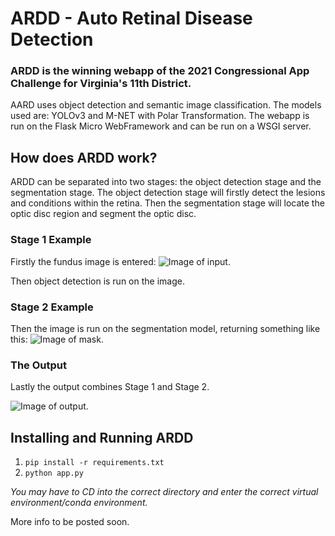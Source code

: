 <h1> ARDD
  - Auto Retinal Disease Detection </h1>

<h3> ARDD is the winning webapp of the 2021 Congressional App Challenge for Virginia's 11th District. </h3>

AARD uses object detection and semantic image classification. The models used are: YOLOv3 and M-NET with Polar Transformation. The webapp is run on the Flask Micro WebFramework and can be run on a WSGI server. 

<h2> How does ARDD work? </h2>

ARDD can be separated into two stages: the object detection stage and the segmentation stage. The object detection stage will firstly detect the lesions and conditions within the retina. Then the segmentation stage will locate the optic disc region and segment the optic disc.

<h3> Stage 1 Example </h3>

Firstly the fundus image is entered:
![Image of input.](https://github.com/IdeaKing/aard/blob/main/uploads/original/5999712.jpg)

Then object detection is run on the image.

<h3> Stage 2 Example </h3>

Then the image is run on the segmentation model, returning something like this:
![Image of mask.](https://github.com/IdeaKing/aard/blob/main/uploads/masks/mask_5999712.jpg)

<h3> The Output </h3>

Lastly the output combines Stage 1 and Stage 2.

![Image of output.](https://github.com/IdeaKing/aard/blob/main/uploads/output/5999712.jpg)

<h2> Installing and Running ARDD </h2>

1. ` pip install -r requirements.txt `
2. ` python app.py `

*You may have to CD into the correct directory and enter the correct virtual environment/conda environment.*


More info to be posted soon.

